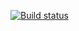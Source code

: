 [![Build status](https://ci.appveyor.com/api/projects/status/cr59k8g3rakjl1hr?svg=true)](https://ci.appveyor.com/project/Pezu-git/unit-test-2)
